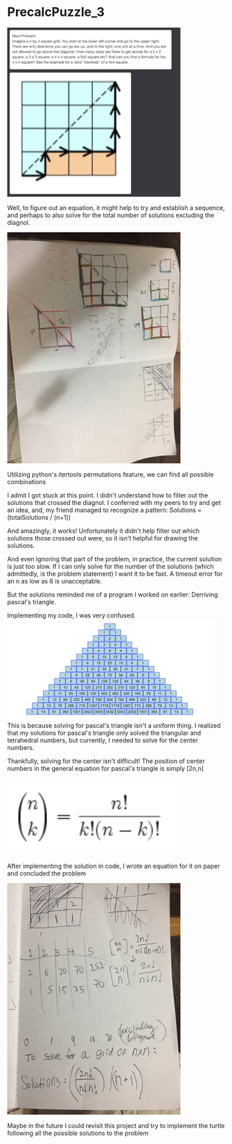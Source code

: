 # PrecalcPuzzle_3

<img src='https://github.com/daminals/PrecalcSummerPuzzles/blob/master/puzzle3/images/problem.png' width=400>

Well, to figure out an equation, it might help to try and establish a sequence, and perhaps to also solve for the total number of solutions excluding the diagnol. 

<img src='https://github.com/daminals/PrecalcSummerPuzzles/blob/master/puzzle3/images/3.JPG' width=400>

Utilizing python's itertools permutations feature, we can find all possible combinations

I admit I got stuck at this point. I didn't understand how to filter out the solutions that crossed the diagnol. I conferred with my peers to try and get an idea, and, my friend managed to recognize a pattern: Solutions = (totalSolutions / (n+1))

And amazingly, it works! Unfortunately it didn't help filter out which solutions those crossed out were, so it isn't helpful for drawing the solutions.

And even ignoring that part of the problem, in practice, the current solution is just too slow.  If I can only solve for the number of the solutions (which admittedly, is the problem statement) I want it to be fast. A timeout error for an n as low as 6 is unacceptable.

But the solutions reminded me of a program I worked on earlier: Derriving pascal's triangle. 

Implementing my code, I was very confused. 
<img src='https://github.com/daminals/PrecalcSummerPuzzles/blob/master/puzzle3/images/triangle.png' width=500>
This is because solving for pascal's triangle isn't a uniform thing. I realized that my solutions for pascal's triangle only solved the triangular and tetrahedral numbers, but currently, I needed to solve for the center numbers.

Thankfully, solving for the center isn't difficult! The position of center numbers in the general equation for pascal's triangle is simply [2n,n]

<img src="https://github.com/daminals/PrecalcSummerPuzzles/blob/master/puzzle3/images/1.png" width="400"> 

After implementing the solution in code, I wrote an equation for it on paper and concluded the problem

<img src='https://github.com/daminals/PrecalcSummerPuzzles/blob/master/puzzle3/images/2.JPG' width=400>

Maybe in the future I could revisit this project and try to implement the turtle following all the possible solutions to the problem
